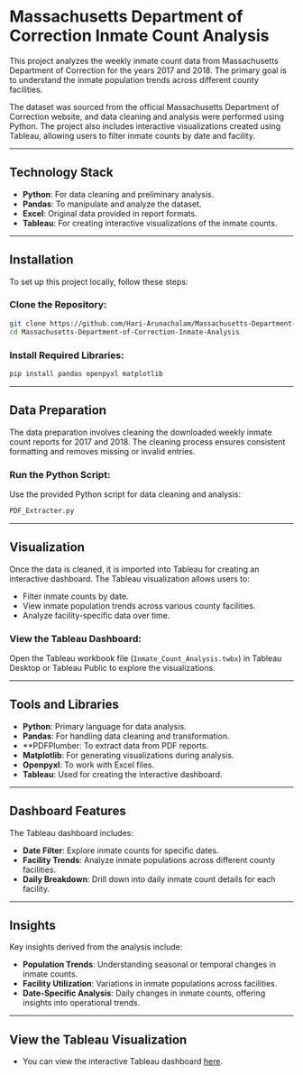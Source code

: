 # Massachusetts Department of Correction Inmate Count Analysis

This project analyzes the weekly inmate count data from Massachusetts Department of Correction for the years 2017 and 2018. The primary goal is to understand the inmate population trends across different county facilities. 

The dataset was sourced from the official Massachusetts Department of Correction website, and data cleaning and analysis were performed using Python. The project also includes interactive visualizations created using Tableau, allowing users to filter inmate counts by date and facility.

---

## Technology Stack

- **Python**: For data cleaning and preliminary analysis.
- **Pandas**: To manipulate and analyze the dataset.
- **Excel**: Original data provided in report formats.
- **Tableau**: For creating interactive visualizations of the inmate counts.

---

## Installation

To set up this project locally, follow these steps:

### Clone the Repository:
```bash
git clone https://github.com/Hari-Arunachalam/Massachusetts-Department-of-Correction-Inmate-Analysis.git
cd Massachusetts-Department-of-Correction-Inmate-Analysis
```

### Install Required Libraries:
```bash
pip install pandas openpyxl matplotlib
```

---

## Data Preparation

The data preparation involves cleaning the downloaded weekly inmate count reports for 2017 and 2018. The cleaning process ensures consistent formatting and removes missing or invalid entries. 

### Run the Python Script:
Use the provided Python script for data cleaning and analysis:
```bash
PDF_Extracter.py
```

---

## Visualization

Once the data is cleaned, it is imported into Tableau for creating an interactive dashboard. The Tableau visualization allows users to:

- Filter inmate counts by date.
- View inmate population trends across various county facilities.
- Analyze facility-specific data over time.

### View the Tableau Dashboard:
Open the Tableau workbook file (`Inmate_Count_Analysis.twbx`) in Tableau Desktop or Tableau Public to explore the visualizations.

---

## Tools and Libraries

- **Python**: Primary language for data analysis.
- **Pandas**: For handling data cleaning and transformation.
- **PDFPlumber: To extract data from PDF reports.
- **Matplotlib**: For generating visualizations during analysis.
- **Openpyxl**: To work with Excel files.
- **Tableau**: Used for creating the interactive dashboard.

---

## Dashboard Features

The Tableau dashboard includes:

- **Date Filter**: Explore inmate counts for specific dates.
- **Facility Trends**: Analyze inmate populations across different county facilities.
- **Daily Breakdown**: Drill down into daily inmate count details for each facility.

---

## Insights

Key insights derived from the analysis include:

- **Population Trends**: Understanding seasonal or temporal changes in inmate counts.
- **Facility Utilization**: Variations in inmate populations across facilities.
- **Date-Specific Analysis**: Daily changes in inmate counts, offering insights into operational trends.

---

## View the Tableau Visualization

- You can view the interactive Tableau dashboard [here](https://public.tableau.com/app/profile/hariarunachalam.tableau/viz/MassachusettsDOCCountyFacilitiesAnalytics/Story1).
